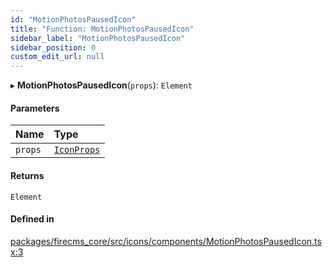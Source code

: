 ```yaml
---
id: "MotionPhotosPausedIcon"
title: "Function: MotionPhotosPausedIcon"
sidebar_label: "MotionPhotosPausedIcon"
sidebar_position: 0
custom_edit_url: null
---
```


▸ **MotionPhotosPausedIcon**(`props`): `Element`

#### Parameters

| Name | Type |
| :------ | :------ |
| `props` | [`IconProps`](../types/IconProps.md) |

#### Returns

`Element`

#### Defined in

[packages/firecms_core/src/icons/components/MotionPhotosPausedIcon.tsx:3](https://github.com/FireCMSco/firecms/blob/d45f3739/packages/firecms_core/src/icons/components/MotionPhotosPausedIcon.tsx#L3)
